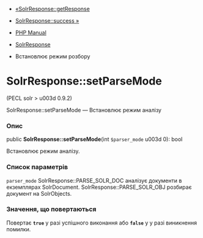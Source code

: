 - [«SolrResponse::getResponse](solrresponse.getresponse.md)
- [SolrResponse::success »](solrresponse.success.md)

- [PHP Manual](index.md)
- [SolrResponse](class.solrresponse.md)
- Встановлює режим розбору

# SolrResponse::setParseMode

(PECL solr \> u003d 0.9.2)

SolrResponse::setParseMode — Встановлює режим аналізу

### Опис

public **SolrResponse::setParseMode**(int `$parser_mode` u003d 0): bool

Встановлює режим аналізу.

### Список параметрів

`parser_mode`
SolrResponse::PARSE_SOLR_DOC аналізує документи в екземплярах
SolrDocument. SolrResponse::PARSE_SOLR_OBJ розбирає документ на
SolrObjects.

### Значення, що повертаються

Повертає **`true`** у разі успішного виконання або **`false`** у
у разі виникнення помилки.
